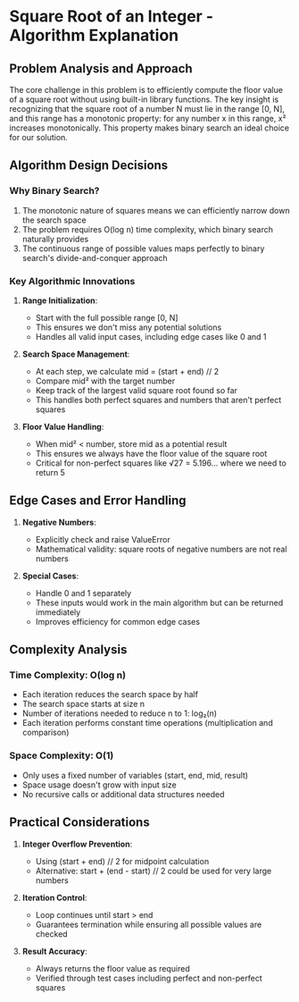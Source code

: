 <!--
Problem 1: Square Root of an Integer

Provide an explanation for your answer, clearly organizing your thoughts into concise and easy-to-understand language.

Focus on explaining the reasoning behind your decisions rather than giving a detailed description of the code. For instance, why did you choose a particular data structure? Additionally, discuss the efficiency of your solution in terms of time and space complexity. If necessary, you can support your explanation with code snippets or mathematical formulas. For guidance on how to write formulas in markdown, 
refer to https://docs.github.com/en/get-started/writing-on-github/working-with-advanced-formatting/writing-mathematical-expressions.
-->

# Square Root of an Integer - Algorithm Explanation

## Problem Analysis and Approach

The core challenge in this problem is to efficiently compute the floor value of a square root without using built-in library functions. The key insight is recognizing that the square root of a number N must lie in the range [0, N], and this range has a monotonic property: for any number x in this range, x² increases monotonically. This property makes binary search an ideal choice for our solution.

## Algorithm Design Decisions

### Why Binary Search?
1. The monotonic nature of squares means we can efficiently narrow down the search space
2. The problem requires O(log n) time complexity, which binary search naturally provides
3. The continuous range of possible values maps perfectly to binary search's divide-and-conquer approach

### Key Algorithmic Innovations

1. **Range Initialization**: 
   - Start with the full possible range [0, N]
   - This ensures we don't miss any potential solutions
   - Handles all valid input cases, including edge cases like 0 and 1

2. **Search Space Management**:
   - At each step, we calculate mid = (start + end) // 2
   - Compare mid² with the target number
   - Keep track of the largest valid square root found so far
   - This handles both perfect squares and numbers that aren't perfect squares

3. **Floor Value Handling**:
   - When mid² < number, store mid as a potential result
   - This ensures we always have the floor value of the square root
   - Critical for non-perfect squares like √27 = 5.196... where we need to return 5

## Edge Cases and Error Handling

1. **Negative Numbers**:
   - Explicitly check and raise ValueError
   - Mathematical validity: square roots of negative numbers are not real numbers

2. **Special Cases**:
   - Handle 0 and 1 separately
   - These inputs would work in the main algorithm but can be returned immediately
   - Improves efficiency for common edge cases

## Complexity Analysis

### Time Complexity: O(log n)
- Each iteration reduces the search space by half
- The search space starts at size n
- Number of iterations needed to reduce n to 1: log₂(n)
- Each iteration performs constant time operations (multiplication and comparison)

### Space Complexity: O(1)
- Only uses a fixed number of variables (start, end, mid, result)
- Space usage doesn't grow with input size
- No recursive calls or additional data structures needed

## Practical Considerations

1. **Integer Overflow Prevention**:
   - Using (start + end) // 2 for midpoint calculation
   - Alternative: start + (end - start) // 2 could be used for very large numbers

2. **Iteration Control**:
   - Loop continues until start > end
   - Guarantees termination while ensuring all possible values are checked

3. **Result Accuracy**:
   - Always returns the floor value as required
   - Verified through test cases including perfect and non-perfect squares